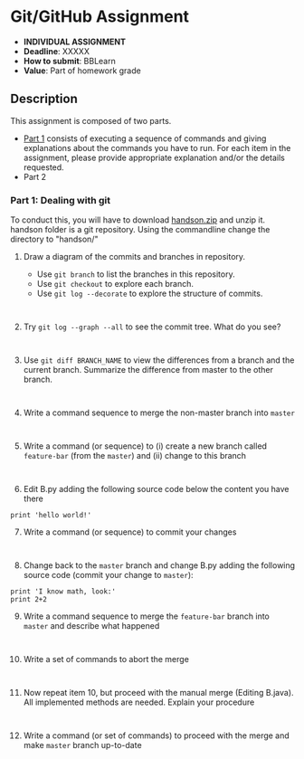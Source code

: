 # Git/GitHub Assignment

* **INDIVIDUAL ASSIGNMENT**
* **Deadline**: XXXXX
* **How to submit**: BBLearn
* **Value**: Part of homework grade

## Description
This assignment is composed of two parts. 
- [Part 1](#Part-1-Dealing-with-git) consists of executing a sequence of commands and giving explanations about the commands you have to run. 
For each item in the assignment, please provide appropriate explanation and/or the details requested.
- Part 2

### Part 1: Dealing with git

To conduct this, you will have to download [handson.zip](handson.zip) and unzip it.
handson folder is a git repository. Using the commandline change the directory to "handson/"


1. Draw a diagram of the commits and branches in repository.

    - Use `git branch` to list the branches in this repository.
    - Use `git checkout` to explore each branch.
    - Use `git log --decorate` to explore the structure of commits.

```


```

2. Try `git log --graph --all` to see the commit tree. What do you see?
```


```

3. Use `git diff BRANCH_NAME` to view the differences from a branch and the current branch.
   Summarize the difference from master to the other branch.

```


```

4. Write a command sequence to merge the non-master branch into `master`

```


```


5. Write a command (or sequence) to (i) create a new branch called `feature-bar` (from the `master`) 
and (ii) change to this branch

```


```
   
6. Edit B.py adding the following source code below the content you have there
```code
print 'hello world!'
```

7. Write a command (or sequence) to commit your changes
```


```

8. Change back to the `master` branch and change B.py adding the following source code (commit your change to `master`):
```
print 'I know math, look:'
print 2+2
```

9. Write a command sequence to merge the `feature-bar` branch into `master` and describe what happened
```


```
   
10. Write a set of commands to abort the merge
```


```
   
11. Now repeat item 10, but proceed with the manual merge (Editing B.java). All implemented methods are needed. Explain your procedure
```


```

12. Write a command (or set of commands) to proceed with the merge and make `master` branch up-to-date
```


```

